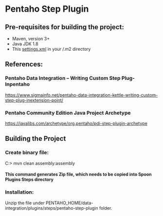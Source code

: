 # Pentaho Step Plugin

## Pre-requisites for building the project:
* Maven, version 3+
* Java JDK 1.8
* This [settings.xml](https://github.com/pentaho/maven-parent-poms/blob/master/maven-support-files/settings.xml) in your <user-home>/.m2 directory

## References:

### Pentaho Data Integration – Writing Custom Step Plug-Inpentaho
https://www.sigmainfo.net/pentaho-data-integration-kettle-writing-custom-step-plug-inextension-point/

### Pentaho Community Edition Java Project Archetype
https://javalibs.com/archetype/org.pentaho/pdi-step-plugin-archetype

## Building the Project

### Create binary file:
C:\> mvn clean assembly:assembly
#### This command generates Zip file, which needs to be copied into Spoon Plugins Steps directory

### Installation:
Unzip the file under PENTAHO_HOME/data-integration/plugins/steps/pentaho-step-plugin folder.